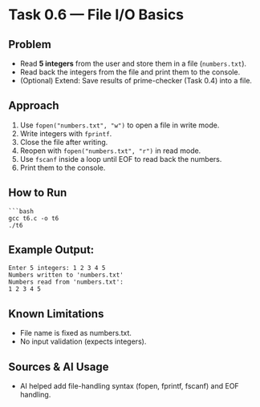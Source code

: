 # Task 0.6 — File I/O Basics

## Problem
- Read **5 integers** from the user and store them in a file (`numbers.txt`).
- Read back the integers from the file and print them to the console.
- (Optional) Extend: Save results of prime-checker (Task 0.4) into a file.

## Approach
1. Use `fopen("numbers.txt", "w")` to open a file in write mode.  
2. Write integers with `fprintf`.  
3. Close the file after writing.  
4. Reopen with `fopen("numbers.txt", "r")` in read mode.  
5. Use `fscanf` inside a loop until EOF to read back the numbers.  
6. Print them to the console.  

## How to Run
    ```bash
    gcc t6.c -o t6
    ./t6
    
## Example Output:
    Enter 5 integers: 1 2 3 4 5
    Numbers written to 'numbers.txt'
    Numbers read from 'numbers.txt':
    1 2 3 4 5

## Known Limitations
- File name is fixed as numbers.txt.
- No input validation (expects integers).

## Sources & AI Usage
- AI helped add file-handling syntax (fopen, fprintf, fscanf) and EOF handling.


